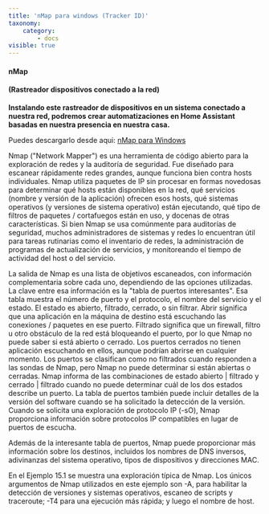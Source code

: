 ```yaml
---
title: 'nMap para windows (Tracker ID)'
taxonomy:
    category:
        - docs
visible: true
---
```


#### nMap ###
#### (Rastreador dispositivos conectado a la red) ####

**Instalando este rastreador de dispositivos en un sistema conectado a nuestra red, podremos crear automatizaciones en Home Assistant basadas en nuestra presencia en nuestra casa.**

Puedes descargarlo desde aqui: [nMap para Windows](https://nmap.org/dist/nmap-7.70-setup.exe)

Nmap ("Network Mapper") es una herramienta de código abierto para la exploración de redes y la auditoría de seguridad. Fue diseñado para escanear rápidamente redes grandes, aunque funciona bien contra hosts individuales. Nmap utiliza paquetes de IP sin procesar en formas novedosas para determinar qué hosts están disponibles en la red, qué servicios (nombre y versión de la aplicación) ofrecen esos hosts,
qué sistemas operativos (y versiones de sistema operativo) están ejecutando, qué tipo de filtros de paquetes / cortafuegos están en uso, y docenas de otras características. Si bien Nmap se usa comúnmente para auditorías de seguridad, muchos administradores de sistemas y redes lo encuentran útil para tareas rutinarias como el inventario de redes, la administración de programas de actualización de servicios,
y monitoreando el tiempo de actividad del host o del servicio.

La salida de Nmap es una lista de objetivos escaneados, con información complementaria sobre cada uno, dependiendo de las opciones utilizadas. La clave entre esa información es la "tabla de puertos interesantes". Esa tabla muestra el número de puerto y el protocolo, el nombre del servicio y el estado. El estado es abierto, filtrado, cerrado,
o sin filtrar. Abrir significa que una aplicación en la máquina de destino está escuchando las conexiones / paquetes en ese puerto. Filtrado significa que un firewall, filtro u otro obstáculo de la red está bloqueando el puerto, por lo que Nmap no puede saber si está abierto o cerrado. Los puertos cerrados no tienen aplicación escuchando en ellos,
aunque podrían abrirse en cualquier momento. Los puertos se clasifican como no filtrados cuando responden a las sondas de Nmap, pero Nmap no puede determinar si están abiertas o cerradas. Nmap informa de las combinaciones de estado abierto | filtrado y cerrado | filtrado cuando no puede determinar cuál de los dos estados describe un puerto.
La tabla de puertos también puede incluir detalles de la versión del software cuando se ha solicitado la detección de la versión. Cuando se solicita una exploración de protocolo IP (-sO), Nmap proporciona información sobre protocolos IP compatibles en lugar de puertos de escucha.

Además de la interesante tabla de puertos, Nmap puede proporcionar más información sobre los destinos, incluidos los nombres de DNS inversos,
adivinanzas del sistema operativo, tipos de dispositivos y direcciones MAC.

En el Ejemplo 15.1 se muestra una exploración típica de Nmap. Los únicos argumentos de Nmap utilizados en este ejemplo son -A, para habilitar la detección de versiones y sistemas operativos, escaneo de scripts y traceroute; -T4 para una ejecución más rápida; y luego el nombre de host.



